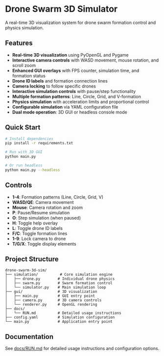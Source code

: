 # Drone Swarm 3D Simulator

A real-time 3D visualization system for drone swarm formation control and physics simulation.

## Features

- **Real-time 3D visualization** using PyOpenGL and Pygame
- **Interactive camera controls** with WASD movement, mouse rotation, and scroll zoom
- **Enhanced GUI overlays** with FPS counter, simulation time, and formation status
- **Drone ID labels** and formation connection lines
- **Camera locking** to follow specific drones
- **Interactive simulation controls** with pause/step functionality
- **Multiple formation patterns**: Line, Circle, Grid, and V-formation
- **Physics simulation** with acceleration limits and proportional control
- **Configurable simulation** via YAML configuration file
- **Dual mode operation**: 3D GUI or headless console mode

## Quick Start

```bash
# Install dependencies
pip install -r requirements.txt

# Run with 3D GUI
python main.py

# Or run headless
python main.py --headless
```

## Controls

- **1-4**: Formation patterns (Line, Circle, Grid, V)
- **WASD/QE**: Camera movement
- **Mouse**: Camera rotation and zoom
- **P**: Pause/Resume simulation
- **O**: Step simulation (when paused)
- **H**: Toggle help overlay
- **L**: Toggle drone ID labels
- **F/C**: Toggle formation lines
- **1-9**: Lock camera to drone
- **T/G/X**: Toggle display elements

## Project Structure

```
drone-swarm-3d-sim/
├── simulation/          # Core simulation engine
│   ├── drone.py        # Individual drone physics
│   ├── swarm.py        # Swarm formation control
│   └── simulator.py    # Main simulation loop
├── gui/                # 3D visualization
│   ├── main.py         # GUI entry point
│   ├── camera.py       # 3D camera controls
│   └── renderer.py     # OpenGL rendering
├── docs/
│   └── RUN.md          # Detailed usage instructions
├── config.yaml         # Simulation configuration
└── main.py             # Application entry point
```

## Documentation

See [docs/RUN.md](docs/RUN.md) for detailed usage instructions and configuration options.